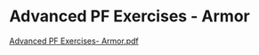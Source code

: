 # Advanced PF Exercises - Armor

[Advanced PF Exercises- Armor.pdf](Advanced%20PF%20Exercises%20-%20Armor%200bcacfb5fadc425c947f66bc5dfaf96b/Advanced_PF_Exercises-_Armor.pdf)